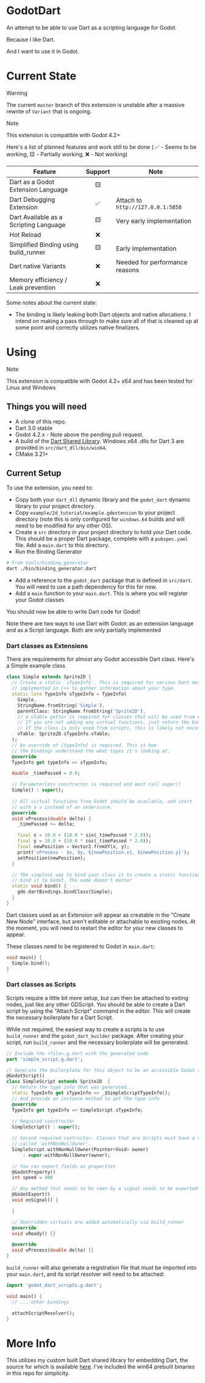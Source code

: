 # GodotDart

An attempt to be able to use Dart as a scripting language for Godot.

Because I like Dart.

And I want to use it in Godot.

# Current State

> [!WARNING]  
> The current `master` branch of this extension is unstable after a massive rewrite of `Variant` that is ongoing.

> [!NOTE]  
> This extension is compatible with Godot 4.2+


Here's a list of planned features and work still to be done ( ✅ - Seems to be
working, 🟨 - Partially working, ❌ - Not working)

| Feature | Support | Note |
| ------- | :-----: | ---- |
| Dart as a Godot Extension Language | 🟨 |  |
| Dart Debugging Extension | ✅ | Attach to `http://127.0.0.1:5858` |
| Dart Available as a Scripting Language | 🟨 | Very early implementation |
| Hot Reload | ❌ | |
| Simplified Binding using build_runner | 🟨 | Early implementation | 
| Dart native Variants | ❌ | Needed for performance reasons |
| Memory efficiency / Leak prevention | ❌ | |


Some notes about the current state:
* The binding is likely leaking both Dart objects and native allocations. I
  intend on making a pass through to make sure all of that is cleaned up at some
  point and correctly utilizes native finalizers.

# Using

> [!NOTE]  
> This extension is compatible with Godot 4.2+ x64 and has been tested for Linux and Windows


## Things you will need

* A clone of this repo.
* Dart 3.0 stable
* Godot 4.2.x - Note above the pending pull request.
* A build of the [Dart Shared
  Library](https://github.com/fuzzybinary/dart_shared_libray). Windows x64 .dlls
  for Dart 3 are provided in `src/dart_dll/bin/win64`.
* CMake 3.21+

## Current Setup

To use the extension, you need to:

* Copy both your `dart_dll` dynamic library and the `godot_dart` dynamic library
  to your project directory.
* Copy `example/2d_tutorial/example.gdextension` to your project directory (note
  this is only configured for `windows.64` builds and will need to be modified
  for any other OS).
* Create a `src` directory in your project directory to hold your Dart code.
  This should be a proper Dart package, complete with a `pubspec.yaml` file. Add
  a `main.dart` to this directory.
* Run the Binding Generator
```bash
# From tools/binding_generator
dart ./bin/binding_generator.dart
```
* Add a reference to the `godot_dart` package that is defined in `src/dart`. You
  will need to use a path dependency for this for now.
* Add a `main` function to your `main.dart`. This is where you will register
  your Godot classes

You should now be able to write Dart code for Godot! 

Note there are two ways to use Dart with Godot: as an extension language and as
a Script language. Both are only partially implemented

### Dart classes as Extensions

There are requirements for almost any Godot accessible Dart class. Here's a Simple
example class

```dart
class Simple extends Sprite2D {
  // Create a static `sTypeInfo`. This is required for various Dart methods
  // implemented in C++ to gather information about your type.
  static late TypeInfo sTypeInfo = TypeInfo(
    Simple,
    StringName.fromString('Simple'),
    parentClass: StringName.fromString('Sprite2D'),
    // a vTable getter is required for classes that will be used from extensions.
    // If you are not adding any virtual functions, just return the base class's vTable.
    // If the class is only used from scripts, this is likely not necessary.
    vTable: Sprite2D.sTypeInfo.vTable;
  );
  // An override of [typeInfo] is required. This is how
  // the bindings understand the what types it's looking at.
  @override
  TypeInfo get typeInfo => sTypeInfo;

  double _timePassed = 0.0;

  // Parameterless constructor is required and must call super()
  Simple() : super();
  
  // All virtual functions from Godot should be available, and start
  // with a v instead of an underscore.
  @override
  void vProcess(double delta) {
    _timePassed += delta;

    final x = 10.0 + (10.0 * sin(_timePassed * 2.0));
    final y = 10.0 + (10.0 * cos(_timePassed * 2.0));
    final newPosition = Vector2.fromXY(x, y);
    print('vProcess - $x, $y, ${newPosition.x}, ${newPosition.y}');
    setPosition(newPosition);
  }

  // The simplest way to bind your class it to create a static function to
  // bind it to Godot. The name doesn't matter
  static void bind() {
    gde.dartBindings.bindClass(Simple);  
  }
}
```

Dart classes used as an Extension will appear as creatable in the "Create New
Node" interface, but aren't editable or attachable to existing nodes. At the
moment, you will need to restart the editor for your new classes to appear.

These classes need to be registered to Godot in `main.dart`:

```dart
void main() {
  Simple.bind();
}
```

### Dart classes as Scripts

Scripts require a little bit more setup, but can then be attached to exiting
nodes, just like any other GDScript.  You should be able to create a Dart script
by using the "Attach Script" command in the editor. This will create the
necessary boilerplate for a Dart Script.

While not required, the easiest way to create a scripts is to use `build_runner`
and the `godot_dart_builder` package. After creating your script, run `build_runner`
and the necessary boilerplate will be generated.


```dart
// Include the <file>.g.dart with the generated code
part 'simple_script.g.dart';

// Generate the boilerplate for this object to be an accessible Godot script
@GodotScript()
class SimpleScript extends Sprite2D  {
  // Return the type info that was generated...
  static TypeInfo get sTypeInfo => _$SimpleScriptTypeInfo();
  // And provide an instance method to get the type info
  @override
  TypeInfo get typeInfo => SimpleScript.sTypeInfo;
  
  // Required constructor
  SimpleScript() : super();

  // Second required contructor. Classes that are Scripts must have a named constructor 
  // called `withNonNullOwner`.
  SimpleScript.withNonNullOwner(Pointer<Void> owner)
      : super.withNonNullOwner(owner);

  // You can export fields as properties
  @GodotProperty()
  int speed = 400

  // Any method that needs to be seen by a signal needs to be exported
  @GodotExport()
  void onSignal() {

  }

  // Overridden virtuals are added automatically via build_runner
  @override
  void vReady() {}

  @override
  void vProcess(double delta) {}
}
```

`build_runner` will also generate a registration file that must be imported into your
`main.dart`, and its script resolver will need to be attached:

```dart
import 'godot_dart_scripts.g.dart';

void main() {
  // ... other bindings

  attachScriptResolver();
}
```

# More Info

This utilizes my custom built Dart shared library for embedding Dart, the source
for which is available [here](https://github.com/fuzzybinary/dart_shared_libray). 
I've included the win64 prebuilt binaries in this repo for simplicity.

